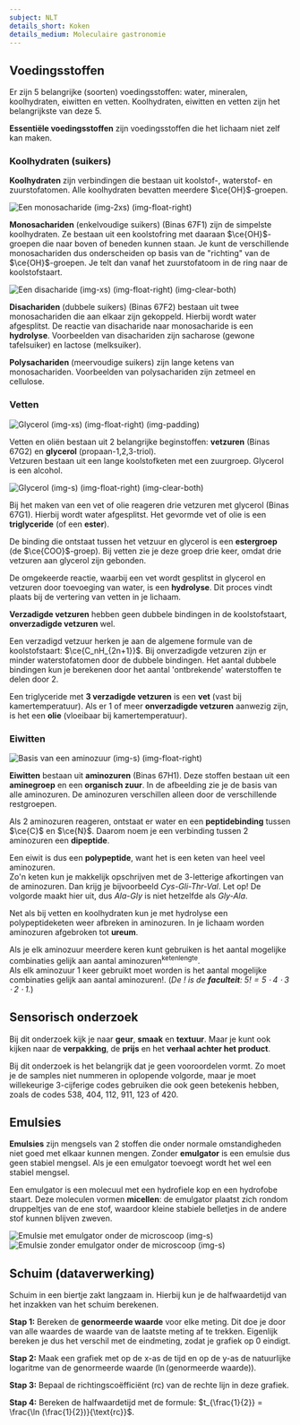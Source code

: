 ```yaml
---
subject: NLT
details_short: Koken
details_medium: Moleculaire gastronomie
---
```


## Voedingsstoffen

Er zijn 5 belangrijke (soorten) voedingsstoffen: water, mineralen, koolhydraten, eiwitten en vetten. Koolhydraten, eiwitten en vetten zijn het belangrijkste van deze 5.

**Essentiële voedingsstoffen** zijn voedingsstoffen die het lichaam niet zelf kan maken.

### Koolhydraten (suikers)

**Koolhydraten** zijn verbindingen die bestaan uit koolstof-, waterstof- en zuurstofatomen. Alle koolhydraten bevatten meerdere $\ce{OH}$-groepen.

![Een monosacharide (img-2xs) (img-float-right)](images/nlt_koken_monosacharide.png)

**Monosachariden** (enkelvoudige suikers) (Binas 67F1) zijn de simpelste koolhydraten. Ze bestaan uit een koolstofring met daaraan $\ce{OH}$-groepen die naar boven of beneden kunnen staan. Je kunt de verschillende monosachariden dus onderscheiden op basis van de "richting" van de $\ce{OH}$-groepen. Je telt dan vanaf het zuurstofatoom in de ring naar de koolstofstaart.

![Een disacharide (img-xs) (img-float-right) (img-clear-both)](images/nlt_koken_disacharide.png)

**Disachariden** (dubbele suikers) (Binas 67F2) bestaan uit twee monosachariden die aan elkaar zijn gekoppeld. Hierbij wordt water afgesplitst. De reactie van disacharide naar monosacharide is een **hydrolyse**. Voorbeelden van disachariden zijn sacharose (gewone tafelsuiker) en lactose (melksuiker).

**Polysachariden** (meervoudige suikers) zijn lange ketens van monosachariden. Voorbeelden van polysachariden zijn zetmeel en cellulose.

### Vetten

![Glycerol (img-xs) (img-float-right) (img-padding)](images/nlt_koken_glycerol.png)

Vetten en oliën bestaan uit 2 belangrijke beginstoffen: **vetzuren** (Binas 67G2) en **glycerol** (propaan-1,2,3-triol).  
Vetzuren bestaan uit een lange koolstofketen met een zuurgroep. Glycerol is een alcohol.

![Glycerol (img-s) (img-float-right) (img-clear-both)](images/nlt_koken_vetvorming_ester.png)

Bij het maken van een vet of olie reageren drie vetzuren met glycerol (Binas 67G1). Hierbij wordt water afgesplitst. Het gevormde vet of olie is een **triglyceride** (of een **ester**).

De binding die ontstaat tussen het vetzuur en glycerol is een **estergroep** (de $\ce{COO}$-groep). Bij vetten zie je deze groep drie keer, omdat drie vetzuren aan glycerol zijn gebonden.

De omgekeerde reactie, waarbij een vet wordt gesplitst in glycerol en vetzuren door toevoeging van water, is een **hydrolyse**. Dit proces vindt plaats bij de vertering van vetten in je lichaam.

**Verzadigde vetzuren** hebben geen dubbele bindingen in de koolstofstaart, **onverzadigde vetzuren** wel.

Een verzadigd vetzuur herken je aan de algemene formule van de koolstofstaart: $\ce{C_nH_{2n+1}}$. Bij onverzadigde vetzuren zijn er minder waterstofatomen door de dubbele bindingen. Het aantal dubbele bindingen kun je berekenen door het aantal 'ontbrekende' waterstoffen te delen door 2.

Een triglyceride met **3 verzadigde vetzuren** is een **vet** (vast bij kamertemperatuur). Als er 1 of meer **onverzadigde vetzuren** aanwezig zijn, is het een **olie** (vloeibaar bij kamertemperatuur).

### Eiwitten

![Basis van een aminozuur (img-s) (img-float-right)](images/nlt_koken_aminozuur.png)

**Eiwitten** bestaan uit **aminozuren** (Binas 67H1). Deze stoffen bestaan uit een **aminegroep** en een **organisch zuur**. In de afbeelding zie je de basis van alle aminozuren. De aminozuren verschillen alleen door de verschillende restgroepen.

Als 2 aminozuren reageren, ontstaat er water en een **peptidebinding** tussen $\ce{C}$ en $\ce{N}$. Daarom noem je een verbinding tussen 2 aminozuren een **dipeptide**.

Een eiwit is dus een **polypeptide**, want het is een keten van heel veel aminozuren.  
Zo'n keten kun je makkelijk opschrijven met de 3-letterige afkortingen van de aminozuren. Dan krijg je bijvoorbeeld *Cys-Gli-Thr-Val*. Let op! De volgorde maakt hier uit, dus *Ala-Gly* is niet hetzelfde als *Gly-Ala*.

Net als bij vetten en koolhydraten kun je met hydrolyse een polypeptideketen weer afbreken in aminozuren. In je lichaam worden aminozuren afgebroken tot **ureum**.

Als je elk aminozuur meerdere keren kunt gebruiken is het aantal mogelijke combinaties gelijk aan $\text{aantal aminozuren}^{\text{ketenlengte}}$.  
Als elk aminozuur 1 keer gebruikt moet worden is het aantal mogelijke combinaties gelijk aan $\text{aantal aminozuren}!$. (*De $!$ is de **faculteit**: $5! = 5 \cdot 4 \cdot 3 \cdot 2 \cdot 1$.*)

## Sensorisch onderzoek

Bij dit onderzoek kijk je naar **geur**, **smaak** en **textuur**. Maar je kunt ook kijken naar de **verpakking**, de **prijs** en het **verhaal achter het product**.

Bij dit onderzoek is het belangrijk dat je geen vooroordelen vormt. Zo moet je de samples niet nummeren in oplopende volgorde, maar je moet willekeurige 3-cijferige codes gebruiken die ook geen betekenis hebben, zoals de codes 538, 404, 112, 911, 123 of 420.

## Emulsies

**Emulsies** zijn mengsels van 2 stoffen die onder normale omstandigheden niet goed met elkaar kunnen mengen. Zonder **emulgator** is een emulsie dus geen stabiel mengsel. Als je een emulgator toevoegt wordt het wel een stabiel mengsel.

Een emulgator is een molecuul met een hydrofiele kop en een hydrofobe staart. Deze moleculen vormen **micellen**: de emulgator plaatst zich rondom druppeltjes van de ene stof, waardoor kleine stabiele belletjes in de andere stof kunnen blijven zweven.

![Emulsie met emulgator onder de microscoop (img-s)](images/nlt_koken_microscoop_emulgator.png) ![Emulsie zonder emulgator onder de microscoop (img-s)](images/nlt_koken_microscoop_zonder_emulgator.png)

## Schuim (dataverwerking)

Schuim in een biertje zakt langzaam in. Hierbij kun je de halfwaardetijd van het inzakken van het schuim berekenen.

**Stap 1:** Bereken de **genormeerde waarde** voor elke meting. Dit doe je door van alle waardes de waarde van de laatste meting af te trekken. Eigenlijk bereken je dus het verschil met de eindmeting, zodat je grafiek op 0 eindigt.

**Stap 2:** Maak een grafiek met op de x-as de tijd en op de y-as de natuurlijke logaritme van de genormeerde waarde ($\ln(\text{genormeerde waarde})$).

**Stap 3:** Bepaal de richtingscoëfficiënt (rc) van de rechte lijn in deze grafiek.

**Stap 4:** Bereken de halfwaardetijd met de formule: $t_{\frac{1}{2}} = \frac{\ln (\frac{1}{2})}{\text{rc}}$.
